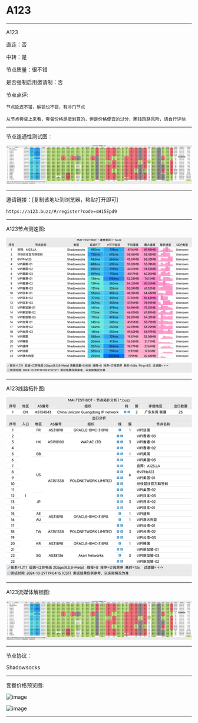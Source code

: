 # A123

-------------------------

A123

直连：否

中转：是

节点质量：很不错

是否强制启用邀请制：否

节点点评:

    节点延迟不错，解锁也不错，有冷门节点

    从节点套餐上来看，套餐价格是挺划算的，但是价格便宜的过分，圈钱跑路风险，请自行评估

-------------------------

节点连通性测试图：

![image](/img/152.png)

-------------------------

邀请链接：[复制该地址到浏览器，粘贴打开即可]

    https://a123.buzz/#/register?code=sH15Epd9

-------------------------

A123节点测速图:

![image](/img/153.png)

-------------------------

A123线路拓扑图:

![image](/img/154.png)

-------------------------

A123流媒体解锁图:

![image](/img/152.png)

-------------------------

节点协议：

Shadowsocks

-------------------------

套餐价格预览图:

![image](/price/A123/1.png)

![image](/price/A123/2.png)

-------------------------
